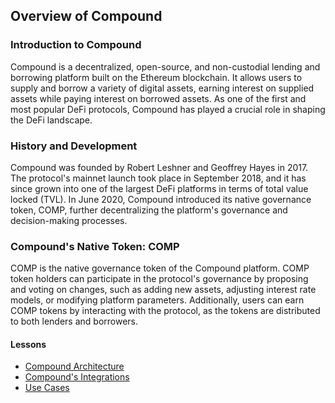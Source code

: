 ## Overview of Compound

### Introduction to Compound

Compound is a decentralized, open-source, and non-custodial lending and borrowing platform built on the Ethereum blockchain. It allows users to supply and borrow a variety of digital assets, earning interest on supplied assets while paying interest on borrowed assets. As one of the first and most popular DeFi protocols, Compound has played a crucial role in shaping the DeFi landscape.

### History and Development

Compound was founded by Robert Leshner and Geoffrey Hayes in 2017. The protocol's mainnet launch took place in September 2018, and it has since grown into one of the largest DeFi platforms in terms of total value locked (TVL). In June 2020, Compound introduced its native governance token, COMP, further decentralizing the platform's governance and decision-making processes.

### Compound's Native Token: COMP

COMP is the native governance token of the Compound platform. COMP token holders can participate in the protocol's governance by proposing and voting on changes, such as adding new assets, adjusting interest rate models, or modifying platform parameters. Additionally, users can earn COMP tokens by interacting with the protocol, as the tokens are distributed to both lenders and borrowers.

#### Lessons
- [Compound Architecture](https://github.com/joinpursuit/pursuit-crypto-lessons/blob/main/case_studies/defi/compund/lessons/architecture.md)
- [Compound's Integrations](https://github.com/joinpursuit/pursuit-crypto-lessons/blob/main/case_studies/defi/compund/lessons/integrations.md)
- [Use Cases](https://github.com/joinpursuit/pursuit-crypto-lessons/blob/main/case_studies/defi/compund/lessons/use_cases.md)
